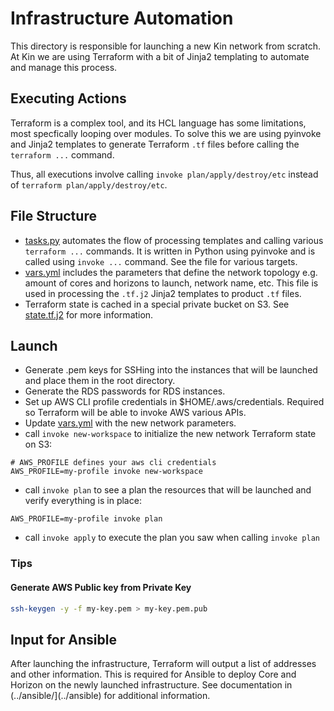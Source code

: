 # Infrastructure Automation

This directory is responsible for launching a new Kin network from scratch.
At Kin we are using Terraform with a bit of Jinja2 templating to automate and manage this process.

## Executing Actions

Terraform is a complex tool, and its HCL language has some limitations,
most specfically looping over modules.
To solve this we are using pyinvoke and Jinja2 templates to generate Terraform `.tf` files
before calling the `terraform ...` command.

Thus, all executions involve calling `invoke plan/apply/destroy/etc` instead of `terraform plan/apply/destroy/etc`.

## File Structure

- [tasks.py](tasks.py) automates the flow of processing templates and calling various `terraform ...` commands.
It is written in Python using pyinvoke and is called using `invoke ...` command. See the file for various targets.
- [vars.yml](vars.yml) includes the parameters that define the network topology e.g. amount of cores and horizons to launch, network name, etc.
This file is used in processing the `.tf.j2` Jinja2 templates to product `.tf` files.
- Terraform state is cached in a special private bucket on S3. See [state.tf.j2](state.tf.j2) for more information.

## Launch

- Generate .pem keys for SSHing into the instances that will be launched and place them in the root directory.
- Generate the RDS passwords for RDS instances.
- Set up AWS CLI profile credentials in $HOME/.aws/credentials. Required so Terraform will be able to invoke AWS various APIs.
- Update [vars.yml](vars.yml) with the new network parameters.
- call `invoke new-workspace` to initialize the new network Terraform state on S3:
```
# AWS_PROFILE defines your aws cli credentials
AWS_PROFILE=my-profile invoke new-workspace
```
- call `invoke plan` to see a plan the resources that will be launched and
verify everything is in place:
```
AWS_PROFILE=my-profile invoke plan
```
- call `invoke apply` to execute the plan you saw when calling `invoke plan`

### Tips

#### Generate AWS Public key from Private Key

```bash
ssh-keygen -y -f my-key.pem > my-key.pem.pub
```

## Input for Ansible

After launching the infrastructure, Terraform will output a list of addresses and other information.
This is required for Ansible to deploy Core and Horizon on the newly launched infrastructure.
See documentation in (../ansible/](../ansible) for additional information.
